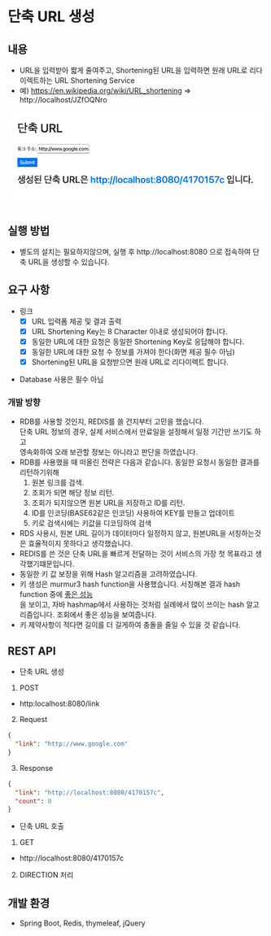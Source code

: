 # 단축 URL 생성

## 내용

* URL을 입력받아 짧게 줄여주고, Shortening된 URL을 입력하면 원래 URL로 리다이렉트하는 URL Shortening Service
* 예) https://en.wikipedia.org/wiki/URL_shortening => http://localhost/JZfOQNro

![스크린샷](./assets/screenshot.png)

## 실행 방법

* 별도의 설치는 필요하지않으며, 실행 후 http://localhost:8080 으로 접속하여 단축 URL을 생성할 수 있습니다.

## 요구 사항

- 링크
  - [X] URL 입력폼 제공 및 결과 출력
  - [X] URL Shortening Key는 8 Character 이내로 생성되어야 합니다.
  - [X] 동일한 URL에 대한 요청은 동일한 Shortening Key로 응답해야 합니다.
  - [X] 동일한 URL에 대한 요청 수 정보를 가져야 한다(화면 제공 필수 아님)
  - [X] Shortening된 URL을 요청받으면 원래 URL로 리다이렉트 합니다.

* Database 사용은 필수 아님

### 개발 방향

- RDB를 사용할 것인지, REDIS를 쓸 건지부터 고민을 했습니다.   
  단축 URL 정보의 경우, 실제 서비스에서 만료일을 설정해서 일정 기간만 쓰기도 하고   
  영속화하여 오래 보관할 정보는 아니라고 판단을 하였습니다.
- RDB를 사용했을 때 떠올린 전략은 다음과 같습니다. 동일한 요청시 동일한 결과를 리턴하기위해
  1. 원본 링크를 검색.
  2. 조회가 되면 해당 정보 리턴.
  3. 조회가 되지않으면 원본 URL을 저장하고 ID를 리턴.
  4. ID를 인코딩(BASE62같은 인코딩) 사용하여 KEY를 만들고 업데이트
  5. 키로 검색시에는 키값을 디코딩하여 검색
- RDS 사용시, 원본 URL 길이가 데이터마다 일정하지 않고, 원본URL을 서칭하는것은 효율적이지 못하다고 생각했습니다.
- REDIS를 쓴 것은 단축 URL을 빠르게 전달하는 것이 서비스의 가장 첫 목표라고 생각했기떄문입니다.
- 동일한 키 값 보장을 위해 Hash 알고리즘을 고려하였습니다.
- 키 생성은 murmur3 hash function을 사용했습니다. 서칭해본 결과 hash function
  중에 [좋은 성능](https://docs.google.com/spreadsheets/d/1_q2EVcxA2HjcrlVMbaqXwMj31h9M5-Bqj_m8vITOwwk/edit#gid=0)   
  을 보이고, 자바 hashmap에서 사용하는 것처럼 실례에서 많이 쓰이는 hash 알고리즘입니다. 조회에서 좋은 성능을 보여줍니다.
- 키 제약사항이 적다면 길이를 더 길게하여 충돌을 줄일 수 있을 것 같습니다.

## REST API

- 단축 URL 생성

1. POST
  - http:localhost:8080/link
2. Request

```json
{
  "link": "http://www.google.com"
}
```

3. Response

```json
{
  "link": "http://localhost:8080/4170157c",
  "count": 0
}
```

- 단축 URL 호출

1. GET

- http://localhost:8080/4170157c

2. DIRECTION 처리

## 개발 환경

* Spring Boot, Redis, thymeleaf, jQuery
